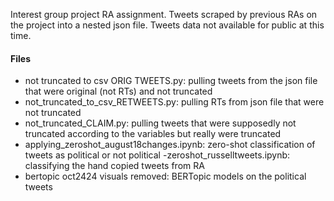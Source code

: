 
Interest group project RA assignment. Tweets scraped by previous RAs on the project into a nested json file. Tweets data not available for public at this time.


#### Files
- not truncated to csv ORIG TWEETS.py: pulling tweets from the json file that were original (not RTs) and not truncated 
- not_truncated_to_csv_RETWEETS.py: pulling RTs from json file that were not truncated 
- not_truncated_CLAIM.py: pulling tweets that were supposedly not truncated according to the variables but really were truncated
- applying_zeroshot_august18changes.ipynb: zero-shot classification of tweets as political or not political
-zeroshot_russelltweets.ipynb: classifying the hand copied tweets from RA 
- bertopic oct2424 visuals removed: BERTopic models on the political tweets
